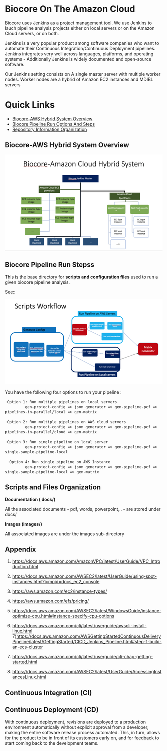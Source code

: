 # Biocore On The Amazon Cloud

Biocore uses Jenkins as a project management tool. We use Jenkins to lauch pipeline analysis projects  either on local servers or on the Amazon Cloud servers, or on both. 

Jenkins is a very popular product among software companies who want to automate their Continuous Integration/Continuous Deployment pipelines. Jenkins integrates very well across languages, platforms, and operating systems - 
Additionally Jenkins is widely documented and open-source software.

Our Jenkins setting consists on A single master server with multiple worker nodes.
Worker nodes are a hybrid of Amazon EC2 instances and MDIBL servers 


# Quick Links

- [Biocore-AWS Hybrid System Overview ](#biocore-aws-hybrid-system-overview)
- [Biocore Pipeline Run Options And Steps](#biocore-pipeline-run-steps)
- [Repository Information Organization](#scripts-and-files-organization)


## Biocore-AWS Hybrid System Overview  


  [<img src="images/biocore-aws-hybrid-system.png">](biocore-aws-hybrid-system.png)


## Biocore Pipeline Run Stepss
  
This is the base directory  for **scripts and configuration files** used to
run a given biocore pipeline analysis.

See::



 [<img src="images/biocore-pipelines-scripts.png">](biocore-pipelines-scripts.png)


You have the following four options to run your pipeline :

```
 Option 1: Run multiple pipelines on local servers
         gen-project-config => json_generator => gen-pipeline-pcf => pipelines-in-parallel/local => gen-matrix

 Option 2: Run multiple pipelines on AWS cloud servers
         gen-project-config => json_generator => gen-pipeline-pcf => pipelines-in-parallel/cloud => gen-matrix

 Option 3: Run single pipeline on local server
         gen-project-config => json_generator => gen-pipeline-pcf => single-sample-pipeline-local

  Option 4: Run single pipeline on AWS Instance
         gen-project-config => json_generator => gen-pipeline-pcf => single-sample-pipeline-local => gen-matrix

```

## Scripts and Files Organization

**Documentation ( docs/)**

All the associated documents - pdf, words, powerpoint,.. - are stored under docs/

**Images (images/)**

All associated images are under the images sub-directory


## Appendix 

1) https://docs.aws.amazon.com/AmazonVPC/latest/UserGuide/VPC_Introduction.html
2) https://docs.aws.amazon.com/AWSEC2/latest/UserGuide/using-spot-instances.html?icmpid=docs_ec2_console
3) https://aws.amazon.com/ec2/instance-types/
4) https://aws.amazon.com/efs/pricing/
5) https://docs.aws.amazon.com/AWSEC2/latest/WindowsGuide/instance-optimize-cpu.html#instance-specify-cpu-options
6) https://docs.aws.amazon.com/cli/latest/userguide/awscli-install-linux.html
7)https://docs.aws.amazon.com/AWSGettingStartedContinuousDeliveryPipeline/latest/GettingStarted/CICD_Jenkins_Pipeline.html#step-1-build-an-ecs-cluster

8) https://docs.aws.amazon.com/cli/latest/userguide/cli-chap-getting-started.html
9) https://docs.aws.amazon.com/AWSEC2/latest/UserGuide/AccessingInstancesLinux.html

## Continuous Integration (CI)
## Continuous Deployment (CD)
With continuous deployment, revisions are deployed to a production environment automatically without explicit approval from a developer, making the entire software release process automated. This, in turn, allows for the product to be in front of its customers early on, and for feedback to start coming back to the development teams.

